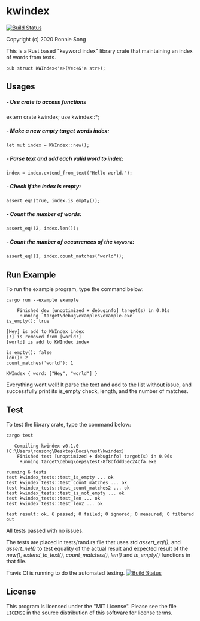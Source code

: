 # kwindex
[![Build Status](https://travis-ci.com/ronniesong0809/kwindex.svg?token=ysuqwpSTd1nLYmpB7CY5&branch=master)](https://travis-ci.com/ronniesong0809/kwindex)

Copyright (c) 2020 Ronnie Song

This is a Rust based "keyword index" library crate that maintaining an index of words from texts.

`pub struct KWIndex<'a>(Vec<&'a str>);`

## Usages

##### - Use crate to access functions
extern crate kwindex;
use kwindex::*;

##### - Make a new empty target words index:
```
let mut index = KWIndex::new();
```

##### - Parse text and add each valid word to index:
```
index = index.extend_from_text("Hello world.");
```

##### - Check if the index is empty:
```
assert_eq!(true, index.is_empty());
```

##### - Count the number of words:
```
assert_eq!(2, index.len());
```

##### - Count the number of occurrences of the `keyword`:
```
assert_eq!(1, index.count_matches("world"));
```

## Run Example
To run the example program, type the command below:
```
cargo run --example example
```
```
    Finished dev [unoptimized + debuginfo] target(s) in 0.01s
     Running `target\debug\examples\example.exe`
is_empty(): true

[Hey] is add to KWIndex index
[!] is removed from [world!]
[world] is add to KWIndex index

is_empty(): false
len(): 2
count_matches('world'): 1

KWIndex { word: ["Hey", "world"] }
```
Everything went well! It parse the text and add to the list without issue, and successfully print its is_empty check, length, and the number of matches.

## Test
To test the library crate, type the command below:
```
cargo test
```

```
   Compiling kwindex v0.1.0 (C:\Users\ronsong\Desktop\Docs\rust\kwindex)
    Finished test [unoptimized + debuginfo] target(s) in 0.96s
     Running target\debug\deps\test-8f8dfddd5ec24cfa.exe

running 6 tests
test kwindex_tests::test_is_empty ... ok
test kwindex_tests::test_count_matches ... ok
test kwindex_tests::test_count_matches2 ... ok
test kwindex_tests::test_is_not_empty ... ok
test kwindex_tests::test_len ... ok
test kwindex_tests::test_len2 ... ok

test result: ok. 6 passed; 0 failed; 0 ignored; 0 measured; 0 filtered out
```

All tests passed with no issues.

The tests are placed in tests/rand.rs file that uses std *assert_eq!()*, and *assert_ne!()* to test equality of the actual result and expected result of the *new()*, *extend_to_text()*, *count_matches()*, *len()* and *is_empty()* functions in that file.

Travis CI is running to do the automated testing. [![Build Status](https://travis-ci.com/ronniesong0809/kwindex.svg?token=ysuqwpSTd1nLYmpB7CY5&branch=master)](https://travis-ci.com/ronniesong0809/kwindex)

## License

This program is licensed under the "MIT License".  Please
see the file `LICENSE` in the source distribution of this
software for license terms.
